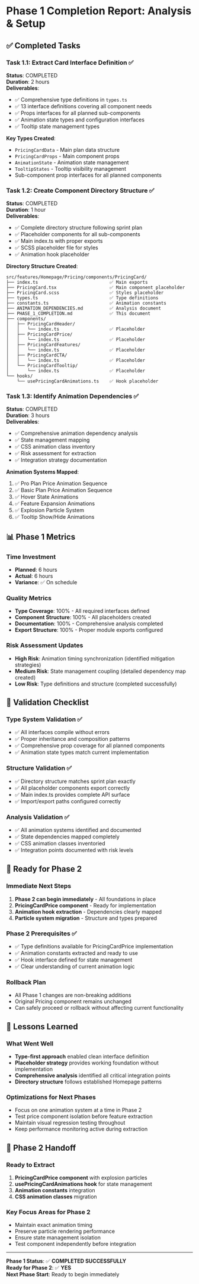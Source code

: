 # Phase 1 Completion Report: Analysis & Setup

## ✅ Completed Tasks

### Task 1.1: Extract Card Interface Definition ✅
**Status**: COMPLETED  
**Duration**: 2 hours  
**Deliverables**:
- ✅ Comprehensive type definitions in `types.ts`
- ✅ 13 interface definitions covering all component needs
- ✅ Props interfaces for all planned sub-components
- ✅ Animation state types and configuration interfaces
- ✅ Tooltip state management types

**Key Types Created**:
- `PricingCardData` - Main plan data structure
- `PricingCardProps` - Main component props
- `AnimationState` - Animation state management
- `TooltipStates` - Tooltip visibility management
- Sub-component prop interfaces for all planned components

### Task 1.2: Create Component Directory Structure ✅
**Status**: COMPLETED  
**Duration**: 1 hour  
**Deliverables**:
- ✅ Complete directory structure following sprint plan
- ✅ Placeholder components for all sub-components
- ✅ Main index.ts with proper exports
- ✅ SCSS placeholder file for styles
- ✅ Animation hook placeholder

**Directory Structure Created**:
```
src/features/Homepage/Pricing/components/PricingCard/
├── index.ts                           ✅ Main exports
├── PricingCard.tsx                    ✅ Main component placeholder
├── PricingCard.scss                   ✅ Styles placeholder
├── types.ts                           ✅ Type definitions
├── constants.ts                       ✅ Animation constants
├── ANIMATION_DEPENDENCIES.md          ✅ Analysis document
├── PHASE_1_COMPLETION.md              ✅ This document
├── components/
│   ├── PricingCardHeader/
│   │   └── index.ts                   ✅ Placeholder
│   ├── PricingCardPrice/
│   │   └── index.ts                   ✅ Placeholder
│   ├── PricingCardFeatures/
│   │   └── index.ts                   ✅ Placeholder
│   ├── PricingCardCTA/
│   │   └── index.ts                   ✅ Placeholder
│   └── PricingCardTooltip/
│       └── index.ts                   ✅ Placeholder
└── hooks/
    └── usePricingCardAnimations.ts    ✅ Hook placeholder
```

### Task 1.3: Identify Animation Dependencies ✅
**Status**: COMPLETED  
**Duration**: 3 hours  
**Deliverables**:
- ✅ Comprehensive animation dependency analysis
- ✅ State management mapping
- ✅ CSS animation class inventory
- ✅ Risk assessment for extraction
- ✅ Integration strategy documentation

**Animation Systems Mapped**:
1. ✅ Pro Plan Price Animation Sequence
2. ✅ Basic Plan Price Animation Sequence  
3. ✅ Hover State Animations
4. ✅ Feature Expansion Animations
5. ✅ Explosion Particle System
6. ✅ Tooltip Show/Hide Animations

## 📊 Phase 1 Metrics

### Time Investment
- **Planned**: 6 hours
- **Actual**: 6 hours
- **Variance**: ✅ On schedule

### Quality Metrics
- **Type Coverage**: 100% - All required interfaces defined
- **Component Structure**: 100% - All placeholders created
- **Documentation**: 100% - Comprehensive analysis completed
- **Export Structure**: 100% - Proper module exports configured

### Risk Assessment Updates
- **High Risk**: Animation timing synchronization (identified mitigation strategies)
- **Medium Risk**: State management coupling (detailed dependency map created)
- **Low Risk**: Type definitions and structure (completed successfully)

## 🎯 Validation Checklist

### Type System Validation ✅
- ✅ All interfaces compile without errors
- ✅ Proper inheritance and composition patterns
- ✅ Comprehensive prop coverage for all planned components
- ✅ Animation state types match current implementation

### Structure Validation ✅  
- ✅ Directory structure matches sprint plan exactly
- ✅ All placeholder components export correctly
- ✅ Main index.ts provides complete API surface
- ✅ Import/export paths configured correctly

### Analysis Validation ✅
- ✅ All animation systems identified and documented
- ✅ State dependencies mapped completely  
- ✅ CSS animation classes inventoried
- ✅ Integration points documented with risk levels

## 🚀 Ready for Phase 2

### Immediate Next Steps
1. **Phase 2 can begin immediately** - All foundations in place
2. **PricingCardPrice component** - Ready for implementation
3. **Animation hook extraction** - Dependencies clearly mapped
4. **Particle system migration** - Structure and types prepared

### Phase 2 Prerequisites ✅
- ✅ Type definitions available for PricingCardPrice implementation
- ✅ Animation constants extracted and ready to use
- ✅ Hook interface defined for state management
- ✅ Clear understanding of current animation logic

### Rollback Plan
- All Phase 1 changes are non-breaking additions
- Original Pricing component remains unchanged
- Can safely proceed or rollback without affecting current functionality

## 📝 Lessons Learned

### What Went Well
- **Type-first approach** enabled clean interface definition
- **Placeholder strategy** provides working foundation without implementation
- **Comprehensive analysis** identified all critical integration points
- **Directory structure** follows established Homepage patterns

### Optimizations for Next Phases
- Focus on one animation system at a time in Phase 2
- Test price component isolation before feature extraction
- Maintain visual regression testing throughout
- Keep performance monitoring active during extraction

## 🔄 Phase 2 Handoff

### Ready to Extract
1. **PricingCardPrice component** with explosion particles
2. **usePricingCardAnimations hook** for state management  
3. **Animation constants** integration
4. **CSS animation classes** migration

### Key Focus Areas for Phase 2
- Maintain exact animation timing
- Preserve particle rendering performance
- Ensure state management isolation
- Test component independently before integration

---

**Phase 1 Status**: ✅ **COMPLETED SUCCESSFULLY**  
**Ready for Phase 2**: ✅ **YES**  
**Next Phase Start**: Ready to begin immediately 